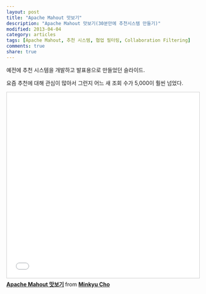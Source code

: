 ```yaml
---
layout: post
title: "Apache Mahout 맛보기"
description: "Apache Mahout 맛보기(30분만에 추천시스템 만들기)"
modified: 2013-04-04
category: articles
tags: [Apache Mahout, 추천 시스템, 협업 필터링, Collaboration Filtering]
comments: true
share: true
---
```


예전에 추천 시스템을 개발하고 발표용으로 만들었던 슬라이드.

요즘 추천에 대해 관심이 많아서 그런지 어느 새 조회 수가 5,000이 훨씬 넘었다.

<iframe src="//www.slideshare.net/slideshow/embed_code/18179574?rel=0" width="597" height="486" frameborder="0" marginwidth="0" marginheight="0" scrolling="no" style="border:1px solid #CCC; border-width:1px; margin-bottom:5px; max-width: 100%;" allowfullscreen> </iframe> <div style="margin-bottom:5px"> <strong> <a href="https://www.slideshare.net/pitzcarraldo/mahout-cook-book" title="Apache Mahout 맛보기" target="_blank">Apache Mahout 맛보기</a> </strong> from <strong><a href="http://www.slideshare.net/pitzcarraldo" target="_blank">Minkyu Cho</a></strong> </div>